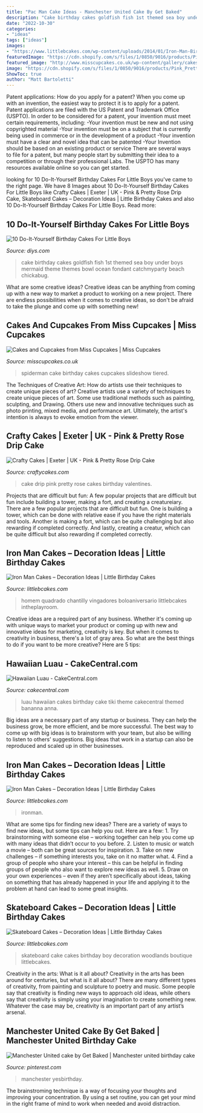 ```yaml
---
title: "Pac Man Cake Ideas - Manchester United Cake By Get Baked"
description: "Cake birthday cakes goldfish fish 1st themed sea boy under boys mermaid theme themes bowl ocean fondant catchmyparty beach chickabug"
date: "2022-10-30"
categories:
- "ideas"
tags: ["ideas"]
images:
- "https://www.littlebcakes.com/wp-content/uploads/2014/01/Iron-Man-Birthday-Cake.jpg"
featuredImage: "https://cdn.shopify.com/s/files/1/0850/9016/products/Pink_Pretty_Rose_Drip_Cake.JPG?v=1540745223"
featured_image: "http://www.misscupcakes.co.uk/wp-content/gallery/cakes-selection/2-tiered-spiderman-birthday-cake.jpg"
image: "https://cdn.shopify.com/s/files/1/0850/9016/products/Pink_Pretty_Rose_Drip_Cake.JPG?v=1540745223"
ShowToc: true
author: "Matt Bartoletti"
---
```



Patent applications: How do you apply for a patent?
When you come up with an invention, the easiest way to protect it is to apply for a patent. Patent applications are filed with the US Patent and Trademark Office (USPTO). In order to be considered for a patent, your invention must meet certain requirements, including: 
-Your invention must be new and not using copyrighted material
-Your invention must be on a subject that is currently being used in commerce or in the development of a product
-Your invention must have a clear and novel idea that can be patented
-Your Invention should be based on an existing product or service There are several ways to file for a patent, but many people start by submitting their idea to a competition or through their professional Labs. The USPTO has many resources available online so you can get started.

	

		
looking for 10 Do-It-Yourself Birthday Cakes For Little Boys you've came to the right page. We have 8 Images about 10 Do-It-Yourself Birthday Cakes For Little Boys like Crafty Cakes | Exeter | UK - Pink &amp; Pretty Rose Drip Cake, Skateboard Cakes – Decoration Ideas | Little Birthday Cakes and also 10 Do-It-Yourself Birthday Cakes For Little Boys. Read more:
		
    
## 10 Do-It-Yourself Birthday Cakes For Little Boys

<img loading=lazy src="https://cdn.diys.com/wp-content/uploads/2015/06/Goldfish-Themes.jpg" onerror="this.onerror=null;this.src='https://tse4.mm.bing.net/th?id=OIP.1oSFwlmA2f7ug5ctscW2vwHaKz&amp;pid=15.1';" alt="10 Do-It-Yourself Birthday Cakes For Little Boys">

_Source: diys.com_

>cake birthday cakes goldfish fish 1st themed sea boy under boys mermaid theme themes bowl ocean fondant catchmyparty beach chickabug. 

	

What are some creative ideas?
Creative ideas can be anything from coming up with a new way to market a product to working on a new project. There are endless possibilities when it comes to creative ideas, so don't be afraid to take the plunge and come up with something new!

    
## Cakes And Cupcakes From Miss Cupcakes | Miss Cupcakes

<img loading=lazy src="http://www.misscupcakes.co.uk/wp-content/gallery/cakes-selection/2-tiered-spiderman-birthday-cake.jpg" onerror="this.onerror=null;this.src='https://tse3.mm.bing.net/th?id=OIP.effN0W35twl0WxqvNVwXqgAAAA&amp;pid=15.1';" alt="Cakes and Cupcakes from Miss Cupcakes | Miss Cupcakes">

_Source: misscupcakes.co.uk_

>spiderman cake birthday cakes cupcakes slideshow tiered. 

	

The Techniques of Creative Art: How do artists use their techniques to create unique pieces of art?
Creative artists use a variety of techniques to create unique pieces of art. Some use traditional methods such as painting, sculpting, and Drawing. Others use new and innovative techniques such as photo printing, mixed media, and performance art. Ultimately, the artist's intention is always to evoke emotion from the viewer.

    
## Crafty Cakes | Exeter | UK - Pink &amp; Pretty Rose Drip Cake

<img loading=lazy src="https://cdn.shopify.com/s/files/1/0850/9016/products/Pink_Pretty_Rose_Drip_Cake.JPG?v=1540745223" onerror="this.onerror=null;this.src='https://tse4.mm.bing.net/th?id=OIP.vrVxwlV2EZSIpDOWNejPWgHaJ4&amp;pid=15.1';" alt="Crafty Cakes | Exeter | UK - Pink &amp; Pretty Rose Drip Cake">

_Source: craftycakes.com_

>cake drip pink pretty rose cakes birthday valentines. 

	

Projects that are difficult but fun: A few popular projects that are difficult but fun include building a tower, making a fort, and creating a creatureiary.
There are a few popular projects that are difficult but fun. One is building a tower, which can be done with relative ease if you have the right materials and tools. Another is making a fort, which can be quite challenging but also rewarding if completed correctly. And lastly, creating a creatur, which can be quite difficult but also rewarding if completed correctly.

    
## Iron Man Cakes – Decoration Ideas | Little Birthday Cakes

<img loading=lazy src="https://www.littlebcakes.com/wp-content/uploads/2014/01/Iron-Man-Cake-Design.jpg" onerror="this.onerror=null;this.src='https://tse4.mm.bing.net/th?id=OIP.GSp-d8bCc1uWAcUYW6dV_QHaJ4&amp;pid=15.1';" alt="Iron Man Cakes – Decoration Ideas | Little Birthday Cakes">

_Source: littlebcakes.com_

>homem quadrado chantilly vingadores boloaniversario littlebcakes intheplayroom. 

	

Creative ideas are a required part of any business. Whether it's coming up with unique ways to market your product or coming up with new and innovative ideas for marketing, creativity is key. But when it comes to creativity in business, there's a lot of gray area. So what are the best things to do if you want to be more creative? Here are 5 tips: 

    
## Hawaiian Luau - CakeCentral.com

<img loading=lazy src="https://cdn001.cakecentral.com/gallery/2015/03/900_543373plli_hawaiian-luau.jpg" onerror="this.onerror=null;this.src='https://tse3.mm.bing.net/th?id=OIP.CVyo0_T4DfsCUJ3Dso1jRwHaJ4&amp;pid=15.1';" alt="Hawaiian Luau - CakeCentral.com">

_Source: cakecentral.com_

>luau hawaiian cakes birthday cake tiki theme cakecentral themed bananna anna. 

	

Big ideas are a necessary part of any startup or business. They can help the business grow, be more efficient, and be more successful. The best way to come up with big ideas is to brainstorm with your team, but also be willing to listen to others’ suggestions. Big ideas that work in a startup can also be reproduced and scaled up in other businesses.

    
## Iron Man Cakes – Decoration Ideas | Little Birthday Cakes

<img loading=lazy src="https://www.littlebcakes.com/wp-content/uploads/2014/01/Iron-Man-Birthday-Cake.jpg" onerror="this.onerror=null;this.src='https://tse4.mm.bing.net/th?id=OIP.rrUwrmxHSp5rk_-JzbY5DAHaMJ&amp;pid=15.1';" alt="Iron Man Cakes – Decoration Ideas | Little Birthday Cakes">

_Source: littlebcakes.com_

>ironman. 

	

What are some tips for finding new ideas?
There are a variety of ways to find new ideas, but some tips can help you out. Here are a few: 1. Try brainstorming with someone else – working together can help you come up with many ideas that didn’t occur to you before. 2. Listen to music or watch a movie – both can be great sources for inspiration. 3. Take on new challenges – if something interests you, take on it no matter what. 4. Find a group of people who share your interest – this can be helpful in finding groups of people who also want to explore new ideas as well. 5. Draw on your own experiences – even if they aren’t specifically about ideas, taking on something that has already happened in your life and applying it to the problem at hand can lead to some great insights.

    
## Skateboard Cakes – Decoration Ideas | Little Birthday Cakes

<img loading=lazy src="http://www.littlebcakes.com/wp-content/uploads/2014/01/Skateboard-Cakes-Ideas.jpg" onerror="this.onerror=null;this.src='https://tse4.mm.bing.net/th?id=OIP.4n6Yks5GaHOhHH7jilTynQHaFj&amp;pid=15.1';" alt="Skateboard Cakes – Decoration Ideas | Little Birthday Cakes">

_Source: littlebcakes.com_

>skateboard cake cakes birthday boy decoration woodlands boutique littlebcakes. 

	

Creativity in the arts: What is it all about?
Creativity in the arts has been around for centuries, but what is it all about? There are many different types of creativity, from painting and sculpture to poetry and music. Some people say that creativity is finding new ways to approach old ideas, while others say that creativity is simply using your imagination to create something new. Whatever the case may be, creativity is an important part of any artist’s arsenal.

    
## Manchester United Cake By Get Baked | Manchester United Birthday Cake

<img loading=lazy src="https://i.pinimg.com/736x/3d/bf/77/3dbf7728d568569ba76c0019b81c4983.jpg" onerror="this.onerror=null;this.src='https://tse4.mm.bing.net/th?id=OIP.mrTu3ATveSBhMy5Tbfs5wwHaJ3&amp;pid=15.1';" alt="Manchester United cake by Get Baked | Manchester united birthday cake">

_Source: pinterest.com_

>manchester yesbirthday. 

	

The brainstroming technique is a way of focusing your thoughts and improving your concentration. By using a set routine, you can get your mind in the right frame of mind to work when needed and avoid distraction.

